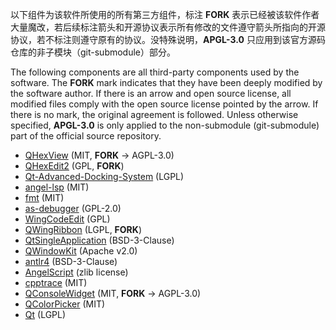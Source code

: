 以下组件为该软件所使用的所有第三方组件，标注 **FORK** 表示已经被该软件作者大量魔改，若后续标注箭头和开源协议表示所有修改的文件遵守箭头所指向的开源协议，若不标注则遵守原有的协议。没特殊说明，**APGL-3.0** 只应用到该官方源码仓库的非子模块（git-submodule）部分。

The following components are all third-party components used by the software. The **FORK** mark indicates that they have been deeply modified by the software author. If there is an arrow and open source license, all modified files comply with the open source license pointed by the arrow. If there is no mark, the original agreement is followed. Unless otherwise specified, **APGL-3.0** is only applied to the non-submodule (git-submodule) part of the official source repository.

* [QHexView](https://github.com/Dax89/QHexView/tree/master) (MIT, **FORK** -> AGPL-3.0)
* [QHexEdit2](https://github.com/Simsys/qhexedit2) (GPL, **FORK**)
* [Qt-Advanced-Docking-System](https://github.com/githubuser0xFFFF/Qt-Advanced-Docking-System) (LGPL)
* [angel-lsp](https://github.com/sashi0034/angel-lsp) (MIT)
* [fmt](https://github.com/fmtlib/fmt) (MIT)
* [as-debugger](https://github.com/Paril/quake2-angelscript) (GPL-2.0)
* [WingCodeEdit](https://github.com/Wing-summer/WingCodeEdit) (GPL)
* [QWingRibbon](https://github.com/martijnkoopman/Qt-Ribbon-Widget) (LGPL, **FORK**)
* [QtSingleApplication](https://github.com/qtproject/qt-solutions/tree/master/qtsingleapplication) (BSD-3-Clause)
* [QWindowKit](https://github.com/stdware/qwindowkit) (Apache v2.0)
* [antlr4](https://github.com/antlr/antlr4) (BSD-3-Clause)
* [AngelScript](https://github.com/codecat/angelscript-mirror) (zlib license)
* [cpptrace](https://github.com/jeremy-rifkin/cpptrace) (MIT)
* [QConsoleWidget](https://github.com/gapost/qconsolewidget) (MIT, **FORK** -> AGPL-3.0)
* [QColorPicker](https://github.com/arsdever/qcolorpicker) (MIT)
* [Qt](https://www.qt.io/) (LGPL)
